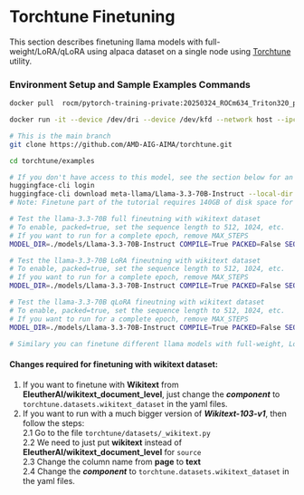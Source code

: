 
# Torchtune Finetuning
This section describes finetuning llama models with full-weight/LoRA/qLoRA using alpaca dataset on a single node using [Torchtune](https://pytorch.org/torchtune/stable/index.html) utility.

### Environment Setup and Sample Examples Commands

```bash
docker pull  rocm/pytorch-training-private:20250324_ROCm634_Triton320_pyt6374332

docker run -it --device /dev/dri --device /dev/kfd --network host --ipc host --group-add video --cap-add SYS_PTRACE --security-opt seccomp=unconfined --privileged -v  $HOME/.ssh:/root/.ssh -v /home/amd:/home/amd --shm-size 128G --name YOUR_NAME_HERE  rocm/pytorch-training-private:20250324_ROCm634_Triton320_pyt6374332

# This is the main branch
git clone https://github.com/AMD-AIG-AIMA/torchtune.git

cd torchtune/examples

# If you don't have access to this model, see the section below for an alternative source.
huggingface-cli login
huggingface-cli download meta-llama/Llama-3.3-70B-Instruct --local-dir ./models/Llama-3.3-70B-Instruct --exclude 'original/*.pth'
# Note: Finetune part of the tutorial requires 140GB of disk space for model + dataset.

# Test the llama-3.3-70B full fineutning with wikitext dataset
# To enable, packed=true, set the sequence length to 512, 1024, etc.
# If you want to run for a complete epoch, remove MAX_STEPS
MODEL_DIR=./models/Llama-3.3-70B-Instruct COMPILE=True PACKED=False SEQ_LEN=null CPU_OFFLOAD=False ACTIVATION_CHECKPOINTING=True MBS=64 GAS=1 EPOCHS=1 SEED=42 MAX_STEPS=20 bash run_llama_3_3_full.sh

# Test the llama-3.3-70B LoRA fineutning with wikitext dataset
# To enable, packed=true, set the sequence length to 512, 1024, etc.
# If you want to run for a complete epoch, remove MAX_STEPS
MODEL_DIR=./models/Llama-3.3-70B-Instruct COMPILE=True PACKED=False SEQ_LEN=null CPU_OFFLOAD=False ACTIVATION_CHECKPOINTING=True MBS=64 GAS=1 EPOCHS=1 SEED=42 MAX_STEPS=20 bash run_llama_3_3_LoRA.sh

# Test the llama-3.3-70B qLoRA fineutning with wikitext dataset
# To enable, packed=true, set the sequence length to 512, 1024, etc.
# If you want to run for a complete epoch, remove MAX_STEPS
MODEL_DIR=./models/Llama-3.3-70B-Instruct COMPILE=True PACKED=False SEQ_LEN=null CPU_OFFLOAD=False ACTIVATION_CHECKPOINTING=True MBS=64 GAS=1 EPOCHS=1 SEED=42 MAX_STEPS=20 bash run_llama_3_3_qLoRA.sh

# Similary you can finetune different llama models with full-weight, LoRA, qLoRA optimizations.
```
#### Changes required for finetuning with wikitext dataset:

1. If you want to finetune with **Wikitext** from **EleutherAI/wikitext_document_level**, just change the **_component_** to `torchtune.datasets.wikitext_dataset` in the yaml files.
2. If you want to run with a much bigger version of ***Wikitext-103-v1***, then follow the steps: \
   2.1 Go to the file `torchtune/datasets/_wikitext.py` \
   2.2 We need to just put **wikitext** instead of **EleutherAI/wikitext_document_level** for `source` \
   2.3 Change the column name from **page** to **text** \
   2.4 Change the **_component_** to `torchtune.datasets.wikitext_dataset` in the yaml files.


